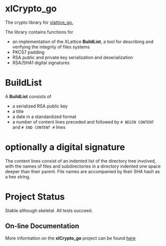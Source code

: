# xlCrypto_go

The crypto library for
[xlattice_go.](https://jddixon.github.io/xlattice_go)

The library contains functions for

* an implementation of the XLattice **BuildList**, a tool for describing and verifying the integrity of files systems
* PKCS7 padding
* RSA public and private key serialization and deserialization
* RSA/SHA1 digital signatures

# BuildList

A **BuildList** consists of

* a serialized RSA public key
* a title
* a date in a standardized format
* a number of content lines preceded and followed by `# BEGIN CONTENT` and `# END CONTENT #` lines
# optionally a digital signature

The content lines consist of an indented list of the directory tree
involved, with the names of files and subdirectories in a directory
indented one space deeper than their parent.  File names are accompanied
by their SHA hash as a hex string.

# Project Status

Stable although skeletal.  All tests succeed.

## On-line Documentation

More information on the **xlCrypto_go** project can be found
[here](://jddixon.github.io/xlCrypto_go)
